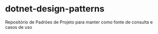 # dotnet-design-patterns
Repositório de Padrões de Projeto para manter como fonte de consulta e casos de uso
